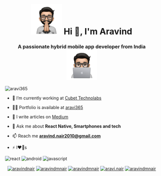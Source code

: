 
 

<h1 align="center">
 <img src='https://raw.githubusercontent.com/aravi365/aravi365/master/imgs/img_1.png' alt="Aravind M Nair, React Native developer who loves tech and gadgets" height="100" width="100"/>
 Hi 👋, I'm Aravind</h1>
<h3 align="center">A passionate hybrid mobile app developer from India 
<img src='https://raw.githubusercontent.com/aravi365/aravi365/master/imgs/img_2.png' alt="Aravind M Nair, React Native developer who loves tech and gadgets" height="100" width="100"/>
</h3>
<p align="left"> <img src="https://komarev.com/ghpvc/?username=aravi365" alt="aravi365" /> </p>

- 🔭 I’m currently working at  [Cubet Technolabs](https://cubettech.com/)

- 👨‍💻 Portfolio is available at [aravi365](https://aravi365.github.io)

- 📝 I write articles on [Medium](https://medium.com/@aravindmnair)

- 💬 Ask me about **React Native, Smartphones and tech**

- 📫 Reach me **aravind.nair2010@gmail.com**

- ⚡ I❤️📱s
 
<p align="left"><img src="https://konpa.github.io/devicon/devicon.git/icons/react/react-original-wordmark.svg" alt="react" width="20" height="20"/> <img src="https://konpa.github.io/devicon/devicon.git/icons/android/android-original-wordmark.svg" alt="android" width="20" height="20"/> <img src="https://konpa.github.io/devicon/devicon.git/icons/javascript/javascript-original.svg" alt="javascript" width="20" heiglht="20"/></p><p align="center">

<p align="center">
<a href="https://twitter.com/aravindnair" target="blank"><img align="center" src="https://cdn.jsdelivr.net/npm/simple-icons@3.0.1/icons/twitter.svg" alt="aravindnair" height="20" width="20" /></a>
<a href="https://linkedin.com/in/aravindmnair" target="blank"><img align="center" src="https://cdn.jsdelivr.net/npm/simple-icons@3.0.1/icons/linkedin.svg" alt="aravindmnair" height="20" width="20" /></a>
<a href="https://fb.com/aravindmnair" target="blank"><img align="center" src="https://cdn.jsdelivr.net/npm/simple-icons@3.0.1/icons/facebook.svg" alt="aravindmnair" height="20" width="20" /></a>
<a href="https://instagram.com/aravi.nair" target="blank"><img align="center" src="https://cdn.jsdelivr.net/npm/simple-icons@3.0.1/icons/instagram.svg" alt="aravi.nair" height="20" width="20" /></a>
<a href="https://medium.com/@aravindmnair" target="blank"><img align="center" src="https://cdn.jsdelivr.net/npm/simple-icons@3.0.1/icons/medium.svg" alt="aravindmnair" height="20" width="20" /></a>
</p>
